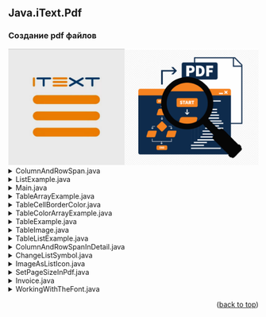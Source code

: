 ## Java.iText.Pdf
### Создание pdf файлов

<img src="images/itext.png" alt="drawing" width="550"/>

<!-- TABLE OF CONTENTS -->
<details>
  <summary>ColumnAndRowSpan.java</summary>
  <ol>
    <img src="images/test8.png" alt="drawing" width="550"/>
  </ol>
</details>

<!-- TABLE OF CONTENTS -->
<details>
  <summary>ListExample.java</summary>
  <ol>
    <img src="images/test1.png" alt="drawing" width="100"/>
  </ol>
</details>

<!-- TABLE OF CONTENTS -->
<details>
  <summary>Main.java</summary>
  <ol>
    <img src="images/test.png" alt="drawing" width="100"/>
  </ol>
</details>

<!-- TABLE OF CONTENTS -->
<details>
  <summary>TableArrayExample.java</summary>
  <ol>
    <img src="images/test3.png" alt="drawing" width="550"/>
  </ol>
</details>

<!-- TABLE OF CONTENTS -->
<details>
  <summary>TableCellBorderColor.java</summary>
  <ol>
    <img src="images/test5.png" alt="drawing" width="550"/>
  </ol>
</details>

<!-- TABLE OF CONTENTS -->
<details>
  <summary>TableColorArrayExample.java</summary>
  <ol>
    <img src="images/test4.png" alt="drawing" width="550"/>
  </ol>
</details>

<!-- TABLE OF CONTENTS -->
<details>
  <summary>TableExample.java</summary>
  <ol>
    <img src="images/test2.png" alt="drawing" width="550"/>
  </ol>
</details>

<!-- TABLE OF CONTENTS -->
<details>
  <summary>TableImage.java</summary>
  <ol>
    <img src="images/test6.png" alt="drawing" width="550"/>
  </ol>
</details>

<!-- TABLE OF CONTENTS -->
<details>
  <summary>TableListExample.java</summary>
  <ol>
    <img src="images/test7.png" alt="drawing" width="550"/>
  </ol>
</details>

<!-- TABLE OF CONTENTS -->
<details>
  <summary>ColumnAndRowSpanInDetail.java</summary>
  <ol>
    <img src="images/test9.png" alt="drawing" width="550"/>
  </ol>
</details>

<!-- TABLE OF CONTENTS -->
<details>
  <summary>ChangeListSymbol.java</summary>
  <ol>
    <img src="images/test10.png" alt="drawing" width="80"/>
  </ol>
</details>

<!-- TABLE OF CONTENTS -->
<details>
  <summary>ImageAsListIcon.java</summary>
  <ol>
    <img src="images/test11.png" alt="drawing" width="80"/>
  </ol>
</details>

<!-- TABLE OF CONTENTS -->
<details>
  <summary>SetPageSizeInPdf.java</summary>
  <ol>
    Назначение формата А5 и поворот листа на 90 градусов.
  </ol>
</details>

<!-- TABLE OF CONTENTS -->
<details>
  <summary>Invoice.java</summary>
  <ol>
    <img src="images/test13.png" alt="drawing" width="550"/>
  </ol>
</details>

<!-- TABLE OF CONTENTS -->
<details>
  <summary>WorkingWithTheFont.java</summary>
  <ol>
    <img src="images/test14.png" alt="drawing" width="350"/>
  </ol>
</details>

<p align="right">(<a href="#readme-top">back to top</a>)</p>